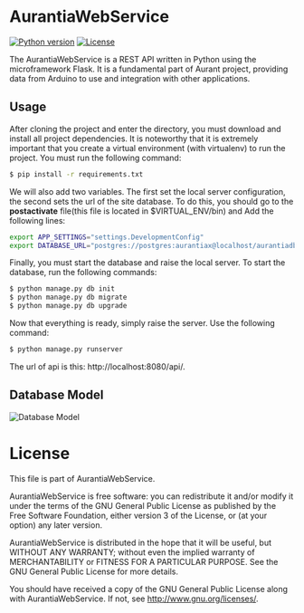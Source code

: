 # AurantiaWebService
[![Python version](https://img.shields.io/badge/python-v2.7-orange.svg)](https://www.python.org/downloads/)
[![License](https://img.shields.io/badge/license-GPL-blue.svg)](http://www.gnu.org/licenses/gpl-3.0.en.html)

The AurantiaWebService is a REST API written in Python using the microframework Flask. It is a fundamental part of Aurant project, providing data from Arduino to use and integration with other applications.

## Usage
After cloning the project and enter the directory, you must download and install all project dependencies. It is noteworthy that it is extremely important that you create a virtual environment (with virtualenv) to run the project. You must run the following command:
```sh
$ pip install -r requirements.txt
```
We will also add two variables. The first set the local server configuration, the second sets the url of the site database. To do this, you should go to the **postactivate** file(this file is located in $VIRTUAL_ENV/bin) and Add the following lines:
```sh
export APP_SETTINGS="settings.DevelopmentConfig"
export DATABASE_URL="postgres://postgres:aurantiax@localhost/aurantiadb"
```
Finally, you must start the database and raise the local server. To start the database, run the following commands:
```sh
$ python manage.py db init
$ python manage.py db migrate
$ python manage.py db upgrade
```
Now that everything is ready, simply raise the server. Use the following command:
```sh
$ python manage.py runserver
```
The url of api is this: http://localhost:8080/api/.

## Database Model
![Database Model](https://i.imgsafe.org/2770e91.jpg)

# License

This file is part of AurantiaWebService.

AurantiaWebService is free software: you can redistribute it and/or modify
it under the terms of the GNU General Public License as published by
the Free Software Foundation, either version 3 of the License, or
(at your option) any later version.

AurantiaWebService is distributed in the hope that it will be useful,
but WITHOUT ANY WARRANTY; without even the implied warranty of
MERCHANTABILITY or FITNESS FOR A PARTICULAR PURPOSE.  See the
GNU General Public License for more details.

You should have received a copy of the GNU General Public License
along with AurantiaWebService.  If not, see <http://www.gnu.org/licenses/>.
